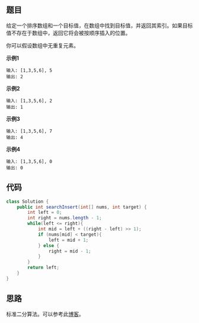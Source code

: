 ## 题目
给定一个排序数组和一个目标值，在数组中找到目标值，并返回其索引。如果目标值不存在于数组中，返回它将会被按顺序插入的位置。

你可以假设数组中无重复元素。

**示例1**
```
输入: [1,3,5,6], 5
输出: 2
```

**示例2**
```
输入: [1,3,5,6], 2
输出: 1
```

**示例3**
```
输入: [1,3,5,6], 7
输出: 4
```

**示例4**
```
输入: [1,3,5,6], 0
输出: 0
```

## 代码
```JAVA
class Solution {
    public int searchInsert(int[] nums, int target) {
        int left = 0;
        int right = nums.length - 1;
        while(left <= right){
            int mid = left + ((right - left) >> 1);
            if (nums[mid] < target){
                left = mid + 1;
            } else {
                right = mid - 1;
            }
        }
        return left;
    }
}
```
## 思路

标准二分算法。可以参考此[博客](https://leetcode-cn.com/problems/search-insert-position/solution/te-bie-hao-yong-de-er-fen-cha-fa-fa-mo-ban-python-/)。